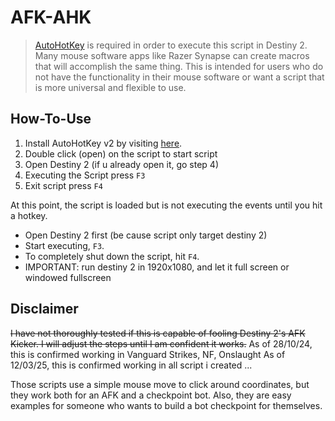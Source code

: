 # AFK-AHK

> [AutoHotKey](https://www.autohotkey.com/) is required in order to execute this script in Destiny 2. Many mouse software apps like Razer Synapse can create macros that will accomplish the same thing. This is intended for users who do not have the functionality in their mouse software or want a script that is more universal and flexible to use.

## How-To-Use

1. Install AutoHotKey v2 by visiting [here](https://www.autohotkey.com/).
2. Double click (open) on the script to start script
3. Open Destiny 2 (if u already open it, go step 4)
4. Executing the Script press `F3`
5. Exit script press `F4`

At this point, the script is loaded but is not executing the events until you hit a hotkey.
- Open Destiny 2 first (be cause script only target destiny 2)
- Start executing, `F3`.
- To completely shut down the script, hit `F4`.
- IMPORTANT: run destiny 2 in 1920x1080, and let it full screen or windowed fullscreen

## Disclaimer
~~I have not thoroughly tested if this is capable of fooling Destiny 2's AFK Kicker. I will adjust the steps until I am confident it works.~~
As of 28/10/24, this is confirmed working in Vanguard Strikes, NF, Onslaught
As of 12/03/25, this is confirmed working in all script i created
...

Those scripts use a simple mouse move to click around coordinates, but they work both for an AFK and a checkpoint bot. 
Also, they are easy examples for someone who wants to build a bot checkpoint for themselves.